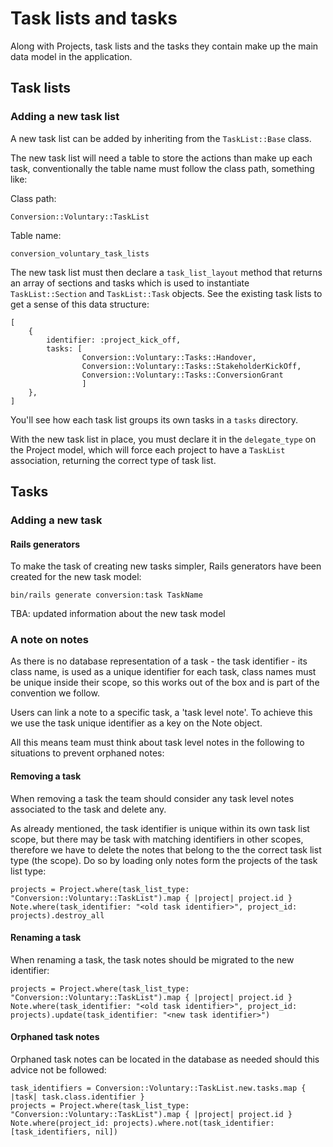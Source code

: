 # Task lists and tasks

Along with Projects, task lists and the tasks they contain make up the main data
model in the application.

## Task lists

### Adding a new task list

A new task list can be added by inheriting from the `TaskList::Base` class.

The new task list will need a table to store the actions than make up each task,
conventionally the table name must follow the class path, something like:

Class path:

```
Conversion::Voluntary::TaskList
```

Table name:

```
conversion_voluntary_task_lists
```

The new task list must then declare a `task_list_layout` method that returns an
array of sections and tasks which is used to instantiate `TaskList::Section` and
`TaskList::Task` objects. See the existing task lists to get a sense of this
data structure:

```
[
    {
        identifier: :project_kick_off,
        tasks: [
                Conversion::Voluntary::Tasks::Handover,
                Conversion::Voluntary::Tasks::StakeholderKickOff,
                Conversion::Voluntary::Tasks::ConversionGrant
                ]
    },
]
```

You'll see how each task list groups its own tasks in a `tasks` directory.

With the new task list in place, you must declare it in the `delegate_type` on
the Project model, which will force each project to have a `TaskList`
association, returning the correct type of task list.

## Tasks

### Adding a new task

#### Rails generators

To make the task of creating new tasks simpler, Rails generators have been
created for the new task model:

```
bin/rails generate conversion:task TaskName
```

TBA: updated information about the new task model

### A note on notes

As there is no database representation of a task - the task identifier - its
class name, is used as a unique identifier for each task, class names must be
unique inside their scope, so this works out of the box and is part of the
convention we follow.

Users can link a note to a specific task, a 'task level note'. To achieve this
we use the task unique identifier as a key on the Note object.

All this means team must think about task level notes in the following to
situations to prevent orphaned notes:

#### Removing a task

When removing a task the team should consider any task level notes associated to
the task and delete any.

As already mentioned, the task identifier is unique within its own task list
scope, but there may be task with matching identifiers in other scopes,
therefore we have to delete the notes that belong to the the correct task list
type (the scope). Do so by loading only notes form the projects of the task list
type:

```
projects = Project.where(task_list_type: "Conversion::Voluntary::TaskList").map { |project| project.id }
Note.where(task_identifier: "<old task identifier>", project_id: projects).destroy_all
```

#### Renaming a task

When renaming a task, the task notes should be migrated to the new identifier:

```
projects = Project.where(task_list_type: "Conversion::Voluntary::TaskList").map { |project| project.id }
Note.where(task_identifier: "<old task identifier>", project_id: projects).update(task_identifier: "<new task identifier>")
```

#### Orphaned task notes

Orphaned task notes can be located in the database as needed should this advice
not be followed:

```
task_identifiers = Conversion::Voluntary::TaskList.new.tasks.map { |task| task.class.identifier }
projects = Project.where(task_list_type: "Conversion::Voluntary::TaskList").map { |project| project.id }
Note.where(project_id: projects).where.not(task_identifier: [task_identifiers, nil])
```
